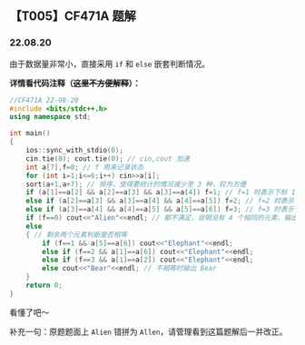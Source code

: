 <head>
    <script src="https://cdn.mathjax.org/mathjax/latest/MathJax.js?config=TeX-AMS-MML_HTMLorMML" type="text/javascript"></script>
    <script type="text/x-mathjax-config">
        MathJax.Hub.Config({
            tex2jax: {
            skipTags: ['script', 'noscript', 'style', 'textarea', 'pre'],
            inlineMath: [['$','$']]
            }
        });
    </script>
</head>

## 【T005】CF471A 题解
### 22.08.20

由于数据量非常小，直接采用 ```if``` 和 ```else``` 嵌套判断情况。

**详情看代码注释（~~这里不方便解释~~）：**

```cpp
//CF471A 22-08-20
#include <bits/stdc++.h>
using namespace std;

int main() 
{
    ios::sync_with_stdio(0);
    cin.tie(0); cout.tie(0); // cin,cout 加速
    int a[7],f=0; // f 用来记录状态
    for (int i=1;i<=6;i++) cin>>a[i];
    sort(a+1,a+7); // 排序，使得要统计的情况减少至 3 种，较为方便
    if (a[1]==a[2] && a[2]==a[3] && a[3]==a[4]) f=1; // f=1 时表示下标 1-4 元素相等
    else if (a[2]==a[3] && a[3]==a[4] && a[4]==a[5]) f=2; // f=2 时表示下标 2-5 元素相等
    else if (a[3]==a[4] && a[4]==a[5] && a[5]==a[6]) f=3; // f=3 时表示下标 3-6 元素相等
    if (f==0) cout<<"Alien"<<endl; // 都不满足，说明没有 4 个相同的元素，输出 Alien
    else 
    { // 剩余两个元素判断是否相等
        if (f==1 && a[5]==a[6]) cout<<"Elephant"<<endl; 
        else if (f==2 && a[1]==a[6]) cout<<"Elephant"<<endl;
        else if (f==3 && a[1]==a[2]) cout<<"Elephant"<<endl;
        else cout<<"Bear"<<endl; // 不相等时输出 Bear
    }
    return 0;
} 
```

看懂了吧～

补充一句：原题题面上 ```Alien``` 错拼为 ```Allen```，请管理看到这篇题解后一并改正。
